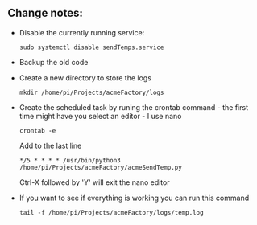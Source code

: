 ## Change notes: ##

* Disable the currently running service:

  ``` sudo systemctl disable sendTemps.service ```

* Backup the old code 

* Create a new directory to store the logs
  
  ``` mkdir /home/pi/Projects/acmeFactory/logs ```

* Create the scheduled task by runing the crontab command - the first time might have you select an editor - I use nano
  
  ``` crontab -e ```
  
  Add to the last line
  
    ```	*/5 * * * * /usr/bin/python3 /home/pi/Projects/acmeFactory/acmeSendTemp.py ```
    
  Ctrl-X followed by 'Y' will exit the nano editor
     
* If you want to see if everything is working you can run this command
  
  ```tail -f /home/pi/Projects/acmeFactory/logs/temp.log```

